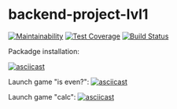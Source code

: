 # backend-project-lvl1

[![Maintainability](https://api.codeclimate.com/v1/badges/5c67789660431caf1ce2/maintainability)](https://codeclimate.com/github/onedealmaker/backend-project-lvl1/maintainability)
[![Test Coverage](https://api.codeclimate.com/v1/badges/5c67789660431caf1ce2/test_coverage)](https://codeclimate.com/github/onedealmaker/backend-project-lvl1/test_coverage)
[![Build Status](https://api.travis-ci.org/onedealmaker/backend-project-lvl1.svg?branch=master)](https://api.travis-ci.org/onedealmaker/backend-project-lvl1)

Packadge installation:

[![asciicast](https://asciinema.org/a/292963.svg)](https://asciinema.org/a/292963)

Launch game "is even?":
[![asciicast](https://asciinema.org/a/292964.svg)](https://asciinema.org/a/292964)

Launch game "calc":
[![asciicast](https://asciinema.org/a/292965.svg)](https://asciinema.org/a/292965)

